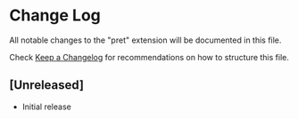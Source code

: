 # Change Log

All notable changes to the "pret" extension will be documented in this file.

Check [Keep a Changelog](http://keepachangelog.com/) for recommendations on how to structure this file.

## [Unreleased]

- Initial release
